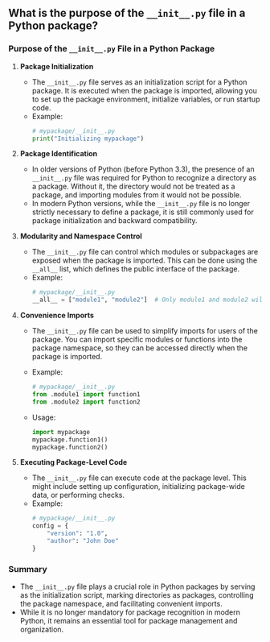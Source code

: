 ## What is the purpose of the `__init__.py` file in a Python package?


### Purpose of the `__init__.py` File in a Python Package

1. **Package Initialization**
   - The `__init__.py` file serves as an initialization script for a Python package. It is executed when the package is imported, allowing you to set up the package environment, initialize variables, or run startup code.
   - Example:
     ```python
     # mypackage/__init__.py
     print("Initializing mypackage")
     ```

2. **Package Identification**
   - In older versions of Python (before Python 3.3), the presence of an `__init__.py` file was required for Python to recognize a directory as a package. Without it, the directory would not be treated as a package, and importing modules from it would not be possible.
   - In modern Python versions, while the `__init__.py` file is no longer strictly necessary to define a package, it is still commonly used for package initialization and backward compatibility.

3. **Modularity and Namespace Control**
   - The `__init__.py` file can control which modules or subpackages are exposed when the package is imported. This can be done using the `__all__` list, which defines the public interface of the package.
   - Example:
     ```python
     # mypackage/__init__.py
     __all__ = ["module1", "module2"]  # Only module1 and module2 will be accessible
     ```

4. **Convenience Imports**
   - The `__init__.py` file can be used to simplify imports for users of the package. You can import specific modules or functions into the package namespace, so they can be accessed directly when the package is imported.
   - Example:
     ```python
     # mypackage/__init__.py
     from .module1 import function1
     from .module2 import function2
     ```

   - Usage:
     ```python
     import mypackage
     mypackage.function1()
     mypackage.function2()
     ```

5. **Executing Package-Level Code**
   - The `__init__.py` file can execute code at the package level. This might include setting up configuration, initializing package-wide data, or performing checks.
   - Example:
     ```python
     # mypackage/__init__.py
     config = {
         "version": "1.0",
         "author": "John Doe"
     }
     ```

### Summary
- The `__init__.py` file plays a crucial role in Python packages by serving as the initialization script, marking directories as packages, controlling the package namespace, and facilitating convenient imports.
- While it is no longer mandatory for package recognition in modern Python, it remains an essential tool for package management and organization.